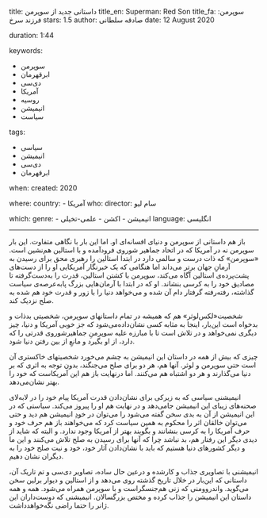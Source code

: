
title: داستانی جدید از سوپرمن
title_en: Superman: Red Son 
title_fa: سوپرمن: فرزند سرخ 
stars: 1.5
author: صادقه سلطانی
date: 12 August 2020

duration: 1:44

keywords:
  - سوپرمن
  - ابرقهرمان
  - دی‌سی
  - آمریکا
  - روسیه
  - انیمیشن 
  - سیاست

tags:
  - سیاسی
  - انیمیشن
  - دی‌سی
  - ابرقهرمان  

when:
  created: 2020

where:
  country:
    - آمریکا 
who:
  director: سام لیو

which:
  genre:
    - انیمیشن
    - اکشن
    - علمی-تخیلی
  language: انگلیسی

---

باز هم داستانی از سوپرمن و دنیای افسانه‌ای او. اما این بار با نگاهی متفاوت. این بار سوپرمن نه در آمریکا که در اتحاد جماهیر شوروی فرودآمده و با استالین هم‌نشین است. «سوپرمن» که ذات درست و سالمی دارد در ابتدا استالین را رهبری محق برای رسیدن به آرمانِ جهان برتر می‌داند اما هنگامی که یک خبرنگار آمریکایی او را از دست‌های پشت‌پرده‌ی استالین آگاه می‌کند، سوپرمن با کشتن استالین، قدرت را به‌دست‌گرفته تا مصادیق خود را به کرسی بنشاند. او که در ابتدا با آرمان‌هایی بزرگ پا‌به‌عرصه‌ی سیاست گذاشته، رفته‌رفته گرفتار دام آن شده و می‌خواهد دنیا را با زور و قدرت خود هم‌ شده به صلح نزدیک کند.

شخصیت«لکس‌لوثر» هم که همیشه در تمام داستانهای سوپرمن، شخصیتی بدذات و بدخواه است این‌بار، اینجا به مثابه کسی نشان‌‌داده‌می‌شود که جز خوبی آمریکا و دنیا، چیز دیگری نمی‌خواهد و در تلاش است تا با مبارزه علیه سوپرمن‌ِ جماهیرشوروی قدرتی را که دارد، از او بگیرد و مانعِ از بین رفتن دنیا شود.

چیزی که بیش از همه در داستان این انیمیشن به چشم می‌خورد شخصیتهای خاکستری‌ آن است حتی سوپرمن و لوثر. آنها هم، هر دو برای صلح می‌جنگند، بدون توجه به اثری که بر دنیا می‌گذارند و هر دو اشتباه هم می‌کنند. اما درنهایت باز هم این آمریکاست که خود را بهتر نشان‌می‌دهد.

انیمیشنی سیاسی که به زیرکی برای نشان‌دادن قدرت آمریکا پیام خود را در لابه‌لای صحنه‌های زیبای این انیمیشن جا‌می‌دهد و در نهایت هم او را پیروز می‌کند. سیاستی که در این انیمیشن از آن به بدی سخن گفته می‌شود را می‌توان در خودِ انیمیشن هم دید و حتی می‌توان خالقان اثر را محکوم به همین سیاست کرد که می‌خواهند باز هم حرف خود و حرف آمریکا را به کرسی بنشانند و بگویند بهتر از آمریکا وجود ندارد. و البته که شاید از دیدی دیگر این رفتار هم، بد نباشد چرا که آنها برای رسیدن به صلح تلاش می‌کنند و این ما و دیگر کشورهای دنیا هستیم که باید با نشان‌دادن آثار خود، خود و نیت صلح خود را به‌ دیگران نشان دهیم.

انیمیشنی با تصاویری جذاب و کارشده و درعین حال ساده، تصاویر دی‌سی و تم تاریک آن، داستانی که این‌بار در خلال تاریخ گذشته روی می‌دهد و از استالین و دیوار‌ برلین سخن می‌گوید. واندروومنی که زنی هم‌جنسگراست و با سوپرمن همراه می‌شود. همه و همه داستان این انیمیشن را جذاب کرده و مختص بزرگسالان. انیمیشنی که دوست‌داران این ژانر را حتما راضی نگه‌خواهد‌داشت.